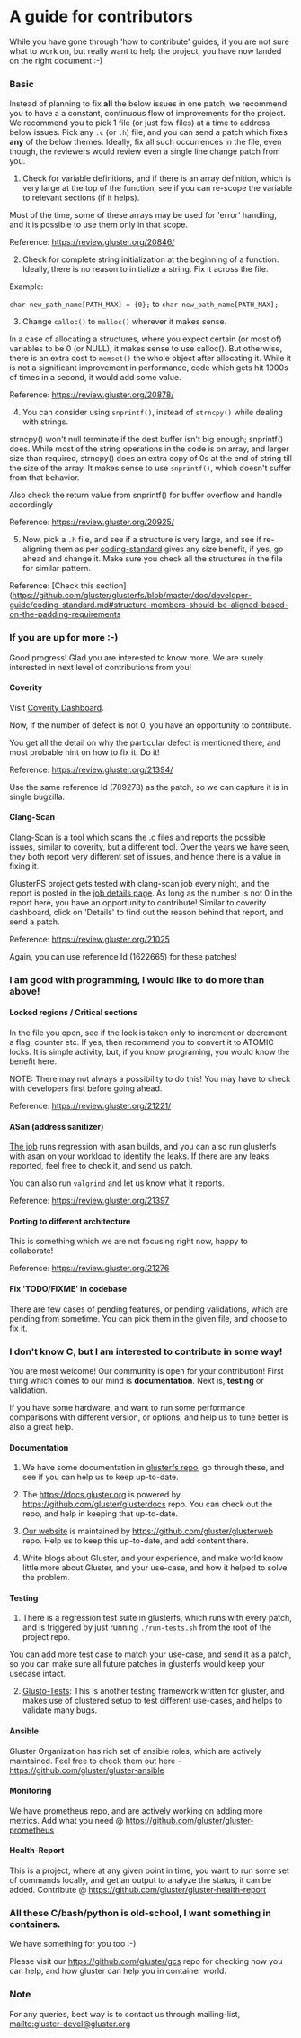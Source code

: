 # A guide for contributors

While you have gone through 'how to contribute' guides, if you are
not sure what to work on, but really want to help the project, you
have now landed on the right document :-)

### Basic

Instead of planning to fix **all** the below issues in one patch,
we recommend you to have a a constant, continuous flow of improvements
for the project. We recommend you to pick 1 file (or just few files) at
a time to address below issues.
Pick any `.c` (or `.h`) file, and you can send a patch which fixes **any**
of the below themes. Ideally, fix all such occurrences in the file, even
though, the reviewers would review even a single line change patch
from you.

1. Check for variable definitions, and if there is an array definition,
which is very large at the top of the function, see if you can re-scope
the variable to relevant sections (if it helps).

Most of the time, some of these arrays may be used for 'error' handling,
and it is possible to use them only in that scope.

Reference: https://review.gluster.org/20846/


2. Check for complete string initialization at the beginning of a function.
Ideally, there is no reason to initialize a string. Fix it across the file.

Example:

`char new_path_name[PATH_MAX] = {0};` to `char new_path_name[PATH_MAX];`


3. Change `calloc()` to `malloc()` wherever it makes sense.

In a case of allocating a structures, where you expect certain (or most of)
variables to be 0 (or NULL), it makes sense to use calloc(). But otherwise,
there is an extra cost to `memset()` the whole object after allocating it.
While it is not a significant improvement in performance, code which gets
hit 1000s of times in a second, it would add some value.

Reference: https://review.gluster.org/20878/


4. You can consider using `snprintf()`, instead of `strncpy()` while dealing
with strings.

strncpy() won't null terminate if the dest buffer isn't big enough; snprintf()
does. While most of the string operations in the code is on array, and larger
size than required, strncpy() does an extra copy of 0s at the end of
string till the size of the array. It makes sense to use `snprintf()`,
which doesn't suffer from that behavior.

Also check the return value from snprintf() for buffer overflow and handle
accordingly

Reference: https://review.gluster.org/20925/


5. Now, pick a `.h` file, and see if a structure is very large, and see
if re-aligning them as per [coding-standard](./coding-standard.md) gives any size benefit,
if yes, go ahead and change it. Make sure you check all the structures
in the file for similar pattern.

Reference: [Check this section](https://github.com/gluster/glusterfs/blob/master/doc/developer-guide/coding-standard.md#structure-members-should-be-aligned-based-on-the-padding-requirements


### If you are up for more :-)

Good progress! Glad you are interested to know more. We are surely interested
in next level of contributions from you!

#### Coverity

Visit [Coverity Dashboard](https://scan.coverity.com/projects/gluster-glusterfs?tab=overview).

Now, if the number of defect is not 0, you have an opportunity to contribute.

You get all the detail on why the particular defect is mentioned there, and
most probable hint on how to fix it. Do it!

Reference: https://review.gluster.org/21394/

Use the same reference Id (789278) as the patch, so we can capture it is in
single bugzilla.

#### Clang-Scan

Clang-Scan is a tool which scans the .c files and reports the possible issues,
similar to coverity, but a different tool. Over the years we have seen, they
both report very different set of issues, and hence there is a value in fixing it.

GlusterFS project gets tested with clang-scan job every night, and the report is
posted in the [job details page](https://build.gluster.org/job/clang-scan/lastCompletedBuild/clangScanBuildBugs/).
As long as the number is not 0 in the report here, you have an opportunity to
contribute! Similar to coverity dashboard, click on 'Details' to find out the
reason behind that report, and send a patch.

Reference: https://review.gluster.org/21025

Again, you can use reference Id (1622665) for these patches!


### I am good with programming, I would like to do more than above!

#### Locked regions / Critical sections

In the file you open, see if the lock is taken only to increment or decrement
a flag, counter etc. If yes, then recommend you to convert it to ATOMIC locks.
It is simple activity, but, if you know programing, you would know the benefit
here.

NOTE: There may not always a possibility to do this! You may have to check
with developers first before going ahead.

Reference: https://review.gluster.org/21221/


#### ASan (address sanitizer)

[The job](https://build.gluster.org/job/asan/) runs regression with asan builds,
and you can also run glusterfs with asan on your workload to identify the leaks.
If there are any leaks reported, feel free to check it, and send us patch.

You can also run `valgrind` and let us know what it reports.

Reference: https://review.gluster.org/21397


#### Porting to different architecture

This is something which we are not focusing right now, happy to collaborate!

Reference: https://review.gluster.org/21276


#### Fix 'TODO/FIXME' in codebase

There are few cases of pending features, or pending validations, which are
pending from sometime. You can pick them in the given file, and choose to
fix it.


### I don't know C, but I am interested to contribute in some way!

You are most welcome! Our community is open for your contribution! First thing
which comes to our mind is **documentation**. Next is, **testing** or validation.

If you have some hardware, and want to run some performance comparisons with
different version, or options, and help us to tune better is also a great help.


#### Documentation

1. We have some documentation in [glusterfs repo](../), go through these, and
see if you can help us to keep up-to-date.

2. The https://docs.gluster.org is powered by https://github.com/gluster/glusterdocs
repo. You can check out the repo, and help in keeping that up-to-date.

3. [Our website](https://gluster.org) is maintained by https://github.com/gluster/glusterweb
repo. Help us to keep this up-to-date, and add content there.

4. Write blogs about Gluster, and your experience, and make world know little
more about Gluster, and your use-case, and how it helped to solve the problem.


#### Testing

1. There is a regression test suite in glusterfs, which runs with every patch, and is
triggered by just running `./run-tests.sh` from the root of the project repo.

You can add more test case to match your use-case, and send it as a patch, so you
can make sure all future patches in glusterfs would keep your usecase intact.

2. [Glusto-Tests](https://github.com/gluster/glusto-tests): This is another testing
framework written for gluster, and makes use of clustered setup to test different
use-cases, and helps to validate many bugs.


#### Ansible

Gluster Organization has rich set of ansible roles, which are actively maintained.
Feel free to check them out here - https://github.com/gluster/gluster-ansible


#### Monitoring

We have prometheus repo, and are actively working on adding more metrics. Add what
you need @ https://github.com/gluster/gluster-prometheus


#### Health-Report

This is a project, where at any given point in time, you want to run some set of
commands locally, and get an output to analyze the status, it can be added.
Contribute @ https://github.com/gluster/gluster-health-report


### All these C/bash/python is old-school, I want something in containers.

We have something for you too :-)

Please visit our https://github.com/gluster/gcs repo for checking how you can help,
and how gluster can help you in container world.


### Note

For any queries, best way is to contact us through mailing-list, <mailto:gluster-devel@gluster.org>
